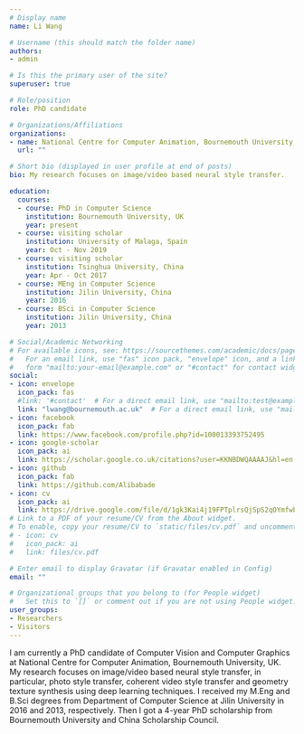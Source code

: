 ```yaml
---
# Display name
name: Li Wang

# Username (this should match the folder name)
authors:
- admin

# Is this the primary user of the site?
superuser: true

# Role/position
role: PhD candidate

# Organizations/Affiliations
organizations:
- name: National Centre for Computer Animation, Bournemouth University, UK
  url: ""

# Short bio (displayed in user profile at end of posts)
bio: My research focuses on image/video based neural style transfer.

education:
  courses:
  - course: PhD in Computer Science
    institution: Bournemouth University, UK
    year: present
  - course: visiting scholar
    institution: University of Malaga, Spain
    year: Oct - Nov 2019
  - course: visiting scholar
    institution: Tsinghua University, China
    year: Apr - Oct 2017
  - course: MEng in Computer Science
    institution: Jilin University, China
    year: 2016
  - course: BSci in Computer Science
    institution: Jilin University, China
    year: 2013

# Social/Academic Networking
# For available icons, see: https://sourcethemes.com/academic/docs/page-builder/#icons
#   For an email link, use "fas" icon pack, "envelope" icon, and a link in the
#   form "mailto:your-email@example.com" or "#contact" for contact widget.
social:
- icon: envelope
  icon_pack: fas
  #link: '#contact'  # For a direct email link, use "mailto:test@example.org".
  link: "lwang@bournemouth.ac.uk"  # For a direct email link, use "mailto:test@example.org".
- icon: facebook
  icon_pack: fab
  link: https://www.facebook.com/profile.php?id=100013393752495
- icon: google-scholar
  icon_pack: ai
  link: https://scholar.google.co.uk/citations?user=KKNBDWQAAAAJ&hl=en
- icon: github
  icon_pack: fab
  link: https://github.com/Alibabade
- icon: cv
  icon_pack: ai
  link: https://drive.google.com/file/d/1gk3Kai4j19FPTplrsQjSpS2qOYmfwb5G/view?usp=sharing
# Link to a PDF of your resume/CV from the About widget.
# To enable, copy your resume/CV to `static/files/cv.pdf` and uncomment the lines below.
# - icon: cv
#   icon_pack: ai
#   link: files/cv.pdf

# Enter email to display Gravatar (if Gravatar enabled in Config)
email: ""

# Organizational groups that you belong to (for People widget)
#   Set this to `[]` or comment out if you are not using People widget.
user_groups:
- Researchers
- Visitors
---
```


I am currently a PhD candidate of Computer Vision and Computer Graphics at National Centre for Computer Animation, Bournemouth University, UK. My research focuses on image/video based neural style transfer, in particular, photo style transfer, coherent video style transfer and geometry texture synthesis using deep learning techniques. I received my M.Eng and B.Sci degrees from Department of Computer Science at Jilin University in 2016 and 2013, respectively. Then I got a 4-year PhD scholarship from Bournemouth University and China Scholarship Council.

